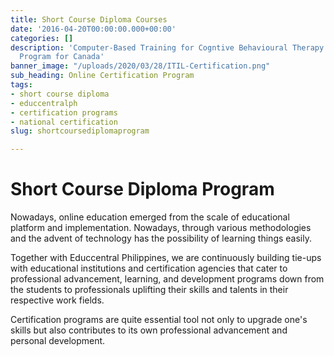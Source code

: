 ```yaml
---
title: Short Course Diploma Courses
date: '2016-04-20T00:00:00.000+00:00'
categories: []
description: 'Computer-Based Training for Cogntive Behavioural Therapy: An Addictions
  Program for Canada'
banner_image: "/uploads/2020/03/28/ITIL-Certification.png"
sub_heading: Online Certification Program
tags:
- short course diploma
- educcentralph
- certification programs
- national certification
slug: shortcoursediplomaprogram

---
```

# Short Course Diploma Program

Nowadays, online education emerged from the scale of educational platform and implementation.  Nowadays, through various methodologies and the advent of technology has the possibility of learning things easily.

Together with Educcentral Philippines, we are continuously building tie-ups with educational institutions and certification agencies that cater to professional advancement, learning, and development programs down from the students to professionals uplifting their skills and talents in their respective work fields.

Certification programs are quite essential tool not only to upgrade one's skills but also contributes to its own professional advancement and personal development.